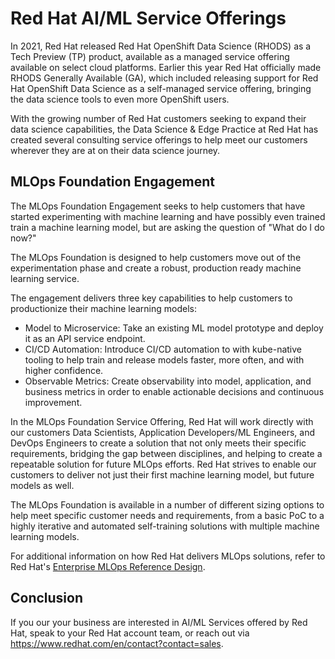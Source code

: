 # Red Hat AI/ML Service Offerings

In 2021, Red Hat released Red Hat OpenShift Data Science (RHODS) as a Tech Preview (TP) product, available as a managed service offering available on select cloud platforms.  Earlier this year Red Hat officially made RHODS Generally Available (GA), which included releasing support for Red Hat OpenShift Data Science as a self-managed service offering, bringing the data science tools to even more OpenShift users.

With the growing number of Red Hat customers seeking to expand their data science capabilities, the Data Science & Edge Practice at Red Hat has created several consulting service offerings to help meet our customers wherever they are at on their data science journey.

## MLOps Foundation Engagement

The MLOps Foundation Engagement seeks to help customers that have started experimenting with machine learning and have possibly even trained train a machine learning model, but are asking the question of "What do I do now?"

The MLOps Foundation is designed to help customers move out of the experimentation phase and create a robust, production ready machine learning service.

The engagement delivers three key capabilities to help customers to productionize their machine learning models:

* Model to Microservice: Take an existing ML model prototype and deploy it as an API service endpoint.
* CI/CD Automation: Introduce CI/CD automation to with kube-native tooling to help train and release models faster, more often, and with higher confidence.
* Observable Metrics: Create observability into model, application, and business metrics in order to enable actionable decisions and continuous improvement.

In the MLOps Foundation Service Offering, Red Hat will work directly with our customers Data Scientists, Application Developers/ML Engineers, and DevOps Engineers to create a solution that not only meets their specific requirements, bridging the gap between disciplines, and helping to create a repeatable solution for future MLOps efforts.  Red Hat strives to enable our customers to deliver not just their first machine learning model, but future models as well.

The MLOps Foundation is available in a number of different sizing options to help meet specific customer needs and requirements, from a basic PoC to a highly iterative and automated self-training solutions with multiple machine learning models.

For additional information on how Red Hat delivers MLOps solutions, refer to Red Hat's [Enterprise MLOps Reference Design](https://cloud.redhat.com/blog/enterprise-mlops-reference-design).

## Conclusion

If you our your business are interested in AI/ML Services offered by Red Hat, speak to your Red Hat account team, or reach out via https://www.redhat.com/en/contact?contact=sales.
